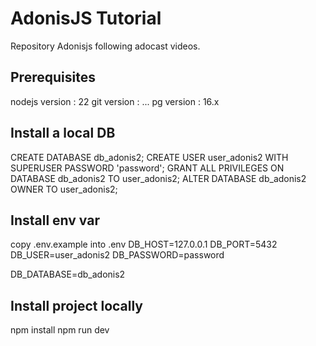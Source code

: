 # AdonisJS Tutorial

Repository Adonisjs following adocast videos.

## Prerequisites

nodejs version : 22
git version : ...
pg version : 16.x

## Install a local DB

CREATE DATABASE db_adonis2;
CREATE USER user_adonis2 WITH SUPERUSER PASSWORD 'password';
GRANT ALL PRIVILEGES ON DATABASE db_adonis2 TO user_adonis2;
ALTER DATABASE db_adonis2 OWNER TO user_adonis2;

## Install env var

copy .env.example into .env
DB_HOST=127.0.0.1
DB_PORT=5432
DB_USER=user_adonis2
DB_PASSWORD=password

DB_DATABASE=db_adonis2

## Install project locally

npm install
npm run dev

